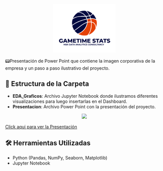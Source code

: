 <p align="center">
  <img src="../Imagenes/Gametime%20Stats%20logo%20png.png" alt="Gametime Stats Logo" width="200">
</p>
📟Presentación de Power Point que contiene la imagen corporativa de la empresa y un paso a paso ilustrativo del proyecto.

## 📂 Estructura de la Carpeta

- **EDA_Graficos**: Archivo Jupyter Notebook donde ilustramos diferentes visualizaciones para luego insertarlas en el Dashboard.
- **Presentacion**: Archivo Power Point con la presentación del proyecto.

<p align='center'>
<img src="https://img.icons8.com/?size=100&id=C9HqHuzEeNZP&format=png&color=000000" width='50'> 

[Click aqui para ver la Presentación](https://docs.google.com/presentation/d/1j4f3uanWBZb80OOanFRnsJBopGnMMB6b/edit#slide=id.p1)
</p>

## 🛠️ Herramientas Utilizadas

- Python (Pandas, NumPy, Seaborn, Matplotlib)
- Jupyter Notebook